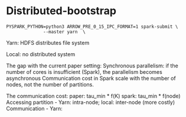 # Distributed-bootstrap
    PYSPARK_PYTHON=python3 ARROW_PRE_0_15_IPC_FORMAT=1 spark-submit \
                  --master yarn  \
                  
Yarn: HDFS distributes file system 

Local: no distributed system

The gap with the current paper setting:
Synchronous parallelism: if the number of cores is insufficient (Spark), the parallelism becomes asynchronous
Communication cost in Spark scale with the number of nodes, not the number of partitions. 

The communication cost:
paper: tau_min * f(K)
spark: tau_min * f(node)
  Accessing partition - Yarn: intra-node; local: inter-node (more costly)
  Communication - Yarn: 
